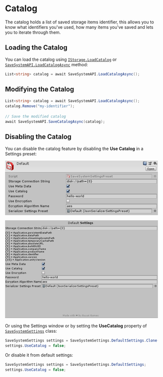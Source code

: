 # Catalog

The catalog holds a list of saved storage items identifier, this allows you to know what identifiers you've used, how many items you've saved and lets you to iterate through them.

## Loading the Catalog

You can load the catalog using [`IStorage.LoadCatalog`](xref:Bayat.SaveSystem.Storage.IStorage.LoadCatalog) or [`SaveSystemAPI.LoadCatalogAsync`](xref:Bayat.SaveSystem.SaveSystemAPI.LoadCatalogAsync) method:

```csharp
List<string> catalog = await SaveSystemAPI.LoadCatalogAsync();
```

## Modifying the Catalog

```csharp
List<string> catalog = await SaveSystemAPI.LoadCatalogAsync();
catalog.Remove("my-identifier");

// Save the modified catalog
await SaveSystemAPI.SaveCatalogAsync(catalog);
```

## Disabling the Catalog

You can disable the catalog feature by disabling the **Use Catalog** in a Settings preset: 

![Default Settings](../../images/default-settings-preset.png)

![Default Settings Window](../../images/default-settings-window.png)

Or using the Settings window or by setting the **UseCatalog** property of [`SaveSystemSettings`](xref:Bayat.SaveSystem.SaveSystemSettings) class:

```csharp
SaveSystemSettings settings = SaveSystemSettings.DefaultSettings.Clone();
settings.UseCatalog = false;
```

Or disable it from default settings:

```csharp
SaveSystemSettings settings = SaveSystemSettings.DefaultSettings;
settings.UseCatalog = false;
```